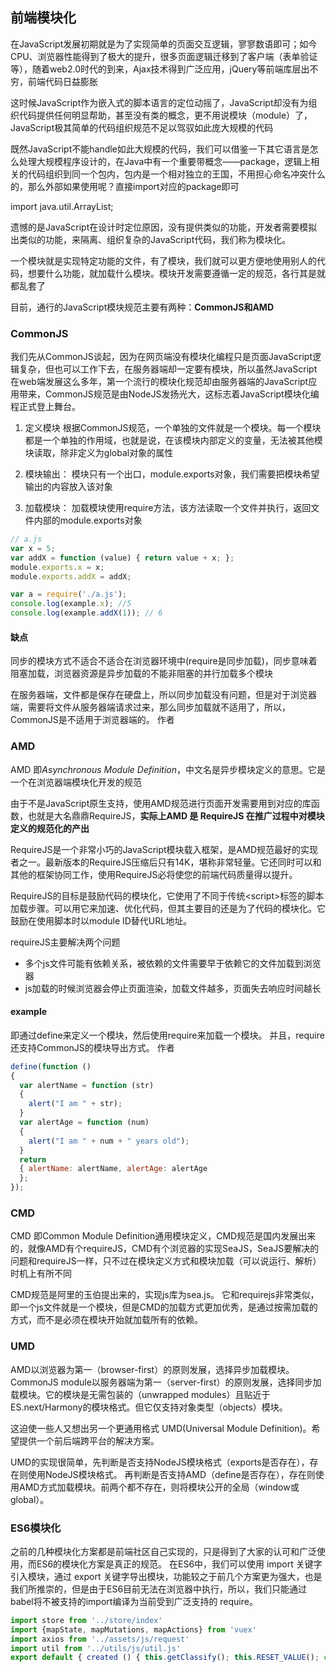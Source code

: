 ## 前端模块化
在JavaScript发展初期就是为了实现简单的页面交互逻辑，寥寥数语即可；如今CPU、浏览器性能得到了极大的提升，很多页面逻辑迁移到了客户端（表单验证等），随着web2.0时代的到来，Ajax技术得到广泛应用，jQuery等前端库层出不穷，前端代码日益膨胀

这时候JavaScript作为嵌入式的脚本语言的定位动摇了，JavaScript却没有为组织代码提供任何明显帮助，甚至没有类的概念，更不用说模块（module）了，JavaScript极其简单的代码组织规范不足以驾驭如此庞大规模的代码

既然JavaScript不能handle如此大规模的代码，我们可以借鉴一下其它语言是怎么处理大规模程序设计的，在Java中有一个重要带概念——package，逻辑上相关的代码组织到同一个包内，包内是一个相对独立的王国，不用担心命名冲突什么的，那么外部如果使用呢？直接import对应的package即可

import java.util.ArrayList;

遗憾的是JavaScript在设计时定位原因，没有提供类似的功能，开发者需要模拟出类似的功能，来隔离、组织复杂的JavaScript代码，我们称为模块化。

一个模块就是实现特定功能的文件，有了模块，我们就可以更方便地使用别人的代码，想要什么功能，就加载什么模块。模块开发需要遵循一定的规范，各行其是就都乱套了

目前，通行的JavaScript模块规范主要有两种：**CommonJS和AMD**

### CommonJS
我们先从CommonJS谈起，因为在网页端没有模块化编程只是页面JavaScript逻辑复杂，但也可以工作下去，在服务器端却一定要有模块，所以虽然JavaScript在web端发展这么多年，第一个流行的模块化规范却由服务器端的JavaScript应用带来，CommonJS规范是由NodeJS发扬光大，这标志着JavaScript模块化编程正式登上舞台。

 1. 定义模块
根据CommonJS规范，一个单独的文件就是一个模块。每一个模块都是一个单独的作用域，也就是说，在该模块内部定义的变量，无法被其他模块读取，除非定义为global对象的属性

 2. 模块输出：
模块只有一个出口，module.exports对象，我们需要把模块希望输出的内容放入该对象

 3. 加载模块：
加载模块使用require方法，该方法读取一个文件并执行，返回文件内部的module.exports对象

``` JavaScript
// a.js
var x = 5;
var addX = function (value) { return value + x; };
module.exports.x = x;
module.exports.addX = addX;

var a = require('./a.js');
console.log(example.x); //5
console.log(example.addX(1)); // 6


```


#### 缺点
同步的模块方式不适合不适合在浏览器环境中(require是同步加载)，同步意味着阻塞加载，浏览器资源是异步加载的不能非阻塞的并行加载多个模块

在服务器端，文件都是保存在硬盘上，所以同步加载没有问题，但是对于浏览器端，需要将文件从服务器端请求过来，那么同步加载就不适用了，所以，CommonJS是不适用于浏览器端的。
作者

### AMD
AMD 即*Asynchronous Module Definition*，中文名是异步模块定义的意思。它是一个在浏览器端模块化开发的规范

由于不是JavaScript原生支持，使用AMD规范进行页面开发需要用到对应的库函数，也就是大名鼎鼎RequireJS，**实际上AMD 是 RequireJS 在推广过程中对模块定义的规范化的产出**

RequireJS是一个非常小巧的JavaScript模块载入框架，是AMD规范最好的实现者之一。最新版本的RequireJS压缩后只有14K，堪称非常轻量。它还同时可以和其他的框架协同工作，使用RequireJS必将使您的前端代码质量得以提升。

RequireJS的目标是鼓励代码的模块化，它使用了不同于传统<script\>标签的脚本加载步骤。可以用它来加速、优化代码，但其主要目的还是为了代码的模块化。它鼓励在使用脚本时以module ID替代URL地址。


requireJS主要解决两个问题

 - 多个js文件可能有依赖关系，被依赖的文件需要早于依赖它的文件加载到浏览器
 - js加载的时候浏览器会停止页面渲染，加载文件越多，页面失去响应时间越长


#### example
即通过define来定义一个模块，然后使用require来加载一个模块。 并且，require还支持CommonJS的模块导出方式。
作者

``` javascript
define(function ()
{
  var alertName = function (str)
  {
    alert("I am " + str);
  }
  var alertAge = function (num)
  {
    alert("I am " + num + " years old");
  }
  return
  { alertName: alertName, alertAge: alertAge
  };
});

```

### CMD
CMD 即Common Module Definition通用模块定义，CMD规范是国内发展出来的，就像AMD有个requireJS，CMD有个浏览器的实现SeaJS，SeaJS要解决的问题和requireJS一样，只不过在模块定义方式和模块加载（可以说运行、解析）时机上有所不同

CMD规范是阿里的玉伯提出来的，实现js库为sea.js。 它和requirejs非常类似，即一个js文件就是一个模块，但是CMD的加载方式更加优秀，是通过按需加载的方式，而不是必须在模块开始就加载所有的依赖。

### UMD
AMD以浏览器为第一（browser-first）的原则发展，选择异步加载模块。CommonJS module以服务器端为第一（server-first）的原则发展，选择同步加载模块。它的模块是无需包装的（unwrapped modules）且贴近于ES.next/Harmony的模块格式。但它仅支持对象类型（objects）模块。

这迫使一些人又想出另一个更通用格式 UMD(Universal Module Definition)。希望提供一个前后端跨平台的解决方案。

UMD的实现很简单，先判断是否支持NodeJS模块格式（exports是否存在），存在则使用NodeJS模块格式。
再判断是否支持AMD（define是否存在），存在则使用AMD方式加载模块。前两个都不存在，则将模块公开的全局（window或global）。


### ES6模块化
之前的几种模块化方案都是前端社区自己实现的，只是得到了大家的认可和广泛使用，而ES6的模块化方案是真正的规范。 在ES6中，我们可以使用 import 关键字引入模块，通过 export 关键字导出模块，功能较之于前几个方案更为强大，也是我们所推崇的，但是由于ES6目前无法在浏览器中执行，所以，我们只能通过babel将不被支持的import编译为当前受到广泛支持的 require。

``` javascript
import store from '../store/index'
import {mapState, mapMutations, mapActions} from 'vuex'
import axios from '../assets/js/request'
import util from '../utils/js/util.js' 
export default { created () { this.getClassify(); this.RESET_VALUE(); console.log('created' ,new Date().getTime()); }

```
